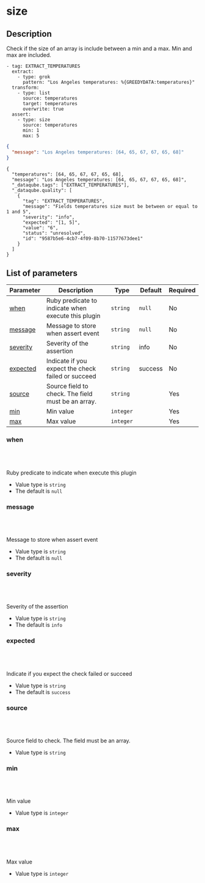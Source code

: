 # size <Badge type='tip' text='community' vertical='top' />

## Description

Check if the size of an array is include between a min and a max. Min and max are included.


  <CodeGroup>
  <CodeGroupItem title='CONFIG'>

```yaml{10-13}
- tag: EXTRACT_TEMPERATURES
  extract:
    - type: grok
      pattern: "Los Angeles temperatures: %{GREEDYDATA:temperatures}"
  transform:
    - type: list
      source: temperatures
      target: temperatures
      overwrite: true
  assert:
    - type: size
      source: temperatures
      min: 1
      max: 5
```

  </CodeGroupItem>
  <CodeGroupItem title='EVENT'>

```json
{
  "message": "Los Angeles temperatures: [64, 65, 67, 67, 65, 68]"
}
```

  </CodeGroupItem>
  <CodeGroupItem title='OUTPUT'>

```json{5-15}
{
  "temperatures": [64, 65, 67, 67, 65, 68],
  "message": "Los Angeles temperatures: [64, 65, 67, 67, 65, 68]",
  "_dataqube.tags": ["EXTRACT_TEMPERATURES"],
  "_dataqube.quality": [
    {
      "tag": "EXTRACT_TEMPERATURES",
      "message": "Fields temperatures size must be between or equal to 1 and 5",
      "severity": "info",
      "expected": "[1, 5]",
      "value": "6",
      "status": "unresolved",
      "id": "9587b5e6-4cb7-4f09-8b70-11577673dee1"
    }
  ]
}
```

  </CodeGroupItem>
</CodeGroup>


## List of parameters

| Parameter | Description | Type | Default | Required |
|---|---|---|---|---|
| [when](#when) | Ruby predicate to indicate when execute this plugin | <code>string</code> | `null` | No |
| [message](#message) | Message to store when assert event | <code>string</code> | `null` | No |
| [severity](#severity) | Severity of the assertion | <code>string</code> | info | No |
| [expected](#expected) | Indicate if you expect the check failed or succeed | <code>string</code> | success | No |
| [source](#source) | Source field to check. The field must be an array. | <code>string</code> |  | Yes |
| [min](#min) | Min value | <code>integer</code> |  | Yes |
| [max](#max) | Max value | <code>integer</code> |  | Yes |

### when

<br/>
<Badge type='warning' text='optional' vertical='bottom' />
<br/><br/>
Ruby predicate to indicate when execute this plugin

- Value type is <code>string</code>
- The default is `null`

### message

<br/>
<Badge type='warning' text='optional' vertical='bottom' />
<br/><br/>
Message to store when assert event

- Value type is <code>string</code>
- The default is `null`

### severity

<br/>
<Badge type='warning' text='optional' vertical='bottom' />
<br/><br/>
Severity of the assertion

- Value type is <code>string</code>
- The default is `info`

### expected

<br/>
<Badge type='warning' text='optional' vertical='bottom' />
<br/><br/>
Indicate if you expect the check failed or succeed

- Value type is <code>string</code>
- The default is `success`

### source

<br/>
<Badge type='tip' text='required' vertical='bottom' />
<br/><br/>
Source field to check. The field must be an array.

- Value type is <code>string</code>

### min

<br/>
<Badge type='tip' text='required' vertical='bottom' />
<br/><br/>
Min value

- Value type is <code>integer</code>

### max

<br/>
<Badge type='tip' text='required' vertical='bottom' />
<br/><br/>
Max value

- Value type is <code>integer</code>

